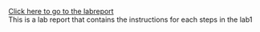 [Click here to go to the labreport](Lab_Report.md)  
This is a lab report that contains the instructions for each steps in the lab1

